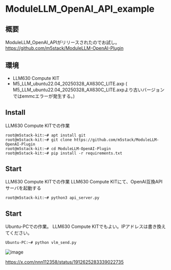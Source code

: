 # ModuleLLM_OpenAI_API_example

## 概要

ModuleLLM_OpenAI_APIがリリースされたのでお試し。
https://github.com/m5stack/ModuleLLM-OpenAI-Plugin

## 環境

 - LLM630 Compute KIT
 - M5_LLM_ubuntu22.04_20250328_AX630C_LITE.axp
( M5_LLM_ubuntu22.04_20250328_AX630C_LITE.axpより古いバージョンではemmcエラーが発生する。)





## Install

 LLM630 Compute KITでの作業
```
root@m5stack-kit:~# apt install git 
root@m5stack-kit:~# git clone https://github.com/m5stack/ModuleLLM-OpenAI-Plugin
root@m5stack-kit:~# cd ModuleLLM-OpenAI-Plugin
root@m5stack-kit:~# pip install -r requirements.txt 
```

## Start
 LLM630 Compute KITでの作業
 LLM630 Compute KITにて、OpenAI互換APIサーバを起動する
```
root@m5stack-kit:~# python3 api_server.py 
```



## Start

Ubuntu-PCでの作業。 LLM630 Compute KITでもよい。IPアドレスは書き換えてください。
```
Ubuntu-PC:~# python vlm_send.py
```

![image](https://github.com/user-attachments/assets/cbe15164-94d4-4c54-b8c6-0f897712f6ec)

https://x.com/nnn112358/status/1912625283339022735
